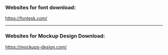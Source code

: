 ### Websites for font download:
https://fontesk.com/

---

### Websites for Mockup Design Download:
https://mockups-design.com/
